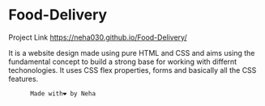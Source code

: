 # Food-Delivery
Project Link
https://neha030.github.io/Food-Delivery/

It is a website design made using pure HTML and CSS and aims using the fundamental concept to build a 
strong base for working with differnt techonologies.
It uses CSS flex properties, forms and basically all the CSS features.

          Made with❤ by Neha
